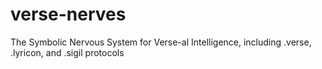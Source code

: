 # verse-nerves
The Symbolic Nervous System for Verse-al Intelligence, including .verse, .lyricon, and .sigil protocols
